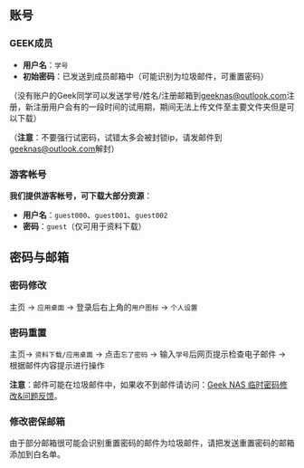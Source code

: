 ## 账号 ##
### GEEK成员

- **用户名**：`学号`
- **初始密码**：已发送到成员邮箱中（可能识别为垃圾邮件，可重置密码）

（没有账户的Geek同学可以发送学号/姓名/注册邮箱到[geeknas@outlook.com](mailto:geeknas@outlook.com?subject=GEEKNAS注册&body=学号：姓名：注册邮箱：)注册，新注册用户会有的一段时间的试用期，期间无法上传文件至主要文件夹但是可以下载）

（**注意**：不要强行试密码，试错太多会被封锁ip，请发邮件到[geeknas@outlook.com](mailto:geeknas@outlook.com)解封）

### 游客帐号

**我们提供游客帐号，可下载大部分资源**：

- **用户名**：`guest000`、`guest001`、`guest002`
- **密码**：`guest`（仅可用于资料下载）

## 密码与邮箱 ##
### 密码修改
主页 -> `应用桌面` -> 登录后右上角的`用户图标` -> `个人设置`

### 密码重置

主页-> `资料下载/应用桌面` -> 点击`忘了密码` -> 输入`学号`后网页提示检查电子邮件 -> 根据邮件内容提示进行操作

**注意**：邮件可能在垃圾邮件中，如果收不到邮件请访问：[Geek NAS 临时密码修改&问题反馈](https://wj.qq.com/s2/2835443/3f2d/)。

### 修改密保邮箱

由于部分邮箱很可能会识别重置密码的邮件为垃圾邮件，请把发送重置密码的邮箱添加到白名单。

